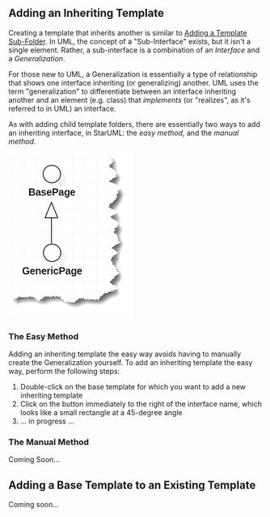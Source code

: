 ## Adding an Inheriting Template

Creating a template that inherits another is similar to [Adding a Template Sub-Folder](/adding-a-template-sub-folder). In UML, the concept of a "Sub-Interface" exists, but it isn't a single element. Rather, a sub-interface is a combination of an _Interface_ and a _Generalization_.

For those new to UML, a Generalization is essentially a type of relationship that shows one interface inheriting \(or generalizing\) another. UML uses the term "generalization" to differentiate between an interface inheriting another and an element \(e.g. class\) that _implements_ \(or "realizes", as it's referred to in UML\) an interface.

As with adding child template folders, there are essentially two ways to add an inheriting interface, in StarUML: the _easy method_, and the _manual method_.

![](/assets/StarUML-Interfaces-InheritanceAdded.png)

### The Easy Method

Adding an inheriting template the easy way avoids having to manually create the Generalization yourself. To add an inheriting template the easy way, perform the following steps:

1. Double-click on the base template for which you want to add a new inheriting template
2. Click on the button immediately to the right of the interface name, which looks like a small rectangle at a 45-degree angle
3. ... in progress ...

### The Manual Method

Coming Soon...

## Adding a Base Template to an Existing Template

Coming soon...

